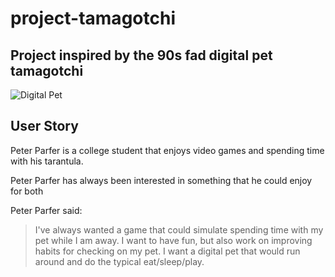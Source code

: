 # project-tamagotchi
## Project inspired by the 90s fad digital pet tamagotchi
![Digital Pet](https://st3.depositphotos.com/1439888/18519/i/600/depositphotos_185194860-stock-photo-tamagotchi-game-pets-pocket-game.jpg)

## User Story
Peter Parfer is a college student that enjoys video games and spending time with his tarantula. 

Peter Parfer has always been interested in something that he could enjoy for both

Peter Parfer said:
> I've always wanted a game that could simulate spending time with my pet while I am away. I want to have fun, but also work on improving habits for checking on my pet. I want a digital pet that would run around and do the typical eat/sleep/play.